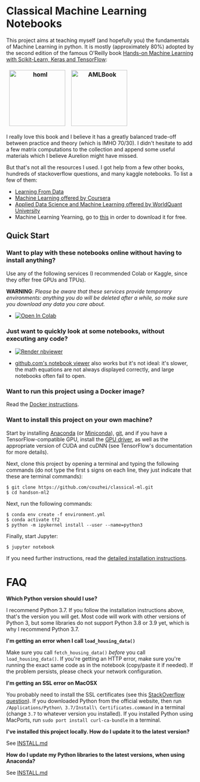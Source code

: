 Classical Machine Learning Notebooks
==========================

This project aims at teaching myself (and hopefully you) the fundamentals of Machine Learning in
python. It is mostly (approximately 80%) adopted by the second edition of the famous O'Reilly book [Hands-on Machine Learning with Scikit-Learn, Keras and TensorFlow](https://www.oreilly.com/library/view/hands-on-machine-learning/9781492032632/):


<table style="border: medium hidden">
<tr style="border: medium hidden">
<th style="border: medium hidden"><img src="https://images-na.ssl-images-amazon.com/images/I/51aqYc1QyrL._SX379_BO1,204,203,200_.jpg" title="homl" width="150" /></th>
<th style="border: medium hidden"><img src="https://images-na.ssl-images-amazon.com/images/I/41FYZhzwm2L._SX323_BO1,204,203,200_.jpg" title="AMLBook" width="150"></th>
<th style="border: medium hidden"><img src="3.jpg" alt=""/></th>
</tr>
</table>

I really love this book and I believe it has a greatly balanced trade-off between practice and theory (which is IMHO 70/30). I didn't hesitate to add a few matrix computations to the collection and append some useful materials which I believe Aurelion might have missed.

But that's not all the resources I used. I got help from a few other books, hundreds of stackoverflow questions, and many kaggle notebooks. To list a few of them:

- [Learning From Data](https://work.caltech.edu/telecourse.html)
- [Machine Learning offered by Coursera](https://www.coursera.org/learn/machine-learning)
- [Applied Data Science and Machine Learning offered by WorldQuant University](https://www.wqu.edu/programs/data-science/)
- Machine Learning Yearning, go to [this](https://www.deeplearning.ai/programs/) in order to download it for free.

## Quick Start

### Want to play with these notebooks online without having to install anything?
Use any of the following services (I recommended Colab or Kaggle, since they offer free GPUs and TPUs).

**WARNING**: _Please be aware that these services provide temporary environments: anything you do will be deleted after a while, so make sure you download any data you care about._

* <a href="https://colab.research.google.com/github/couzhei/classical-ml/blob/master/" target="_parent"><img src="https://colab.research.google.com/assets/colab-badge.svg" alt="Open In Colab"/></a>

<!--* <a href="https://homl.info/kaggle/"><img src="https://kaggle.com/static/images/open-in-kaggle.svg" alt="Open in Kaggle" /></a>

* <a href="https://mybinder.org/v2/gh/ageron/handson-ml2/HEAD?filepath=%2Findex.ipynb"><img src="https://mybinder.org/badge_logo.svg" alt="Launch binder" /></a>

* <a href="https://homl.info/deepnote/"><img src="https://deepnote.com/buttons/launch-in-deepnote-small.svg" alt="Launch in Deepnote" /></a>
-->
### Just want to quickly look at some notebooks, without executing any code?

* <a href="https://nbviewer.jupyter.org/github/couzhei/classical-ml/index.ipynb"><img src="https://raw.githubusercontent.com/jupyter/design/master/logos/Badges/nbviewer_badge.svg" alt="Render nbviewer" /></a>

* [github.com's notebook viewer](https://github.com/couzhei/classical-ml/blob/master/index.ipynb) also works but it's not ideal: it's slower, the math equations are not always displayed correctly, and large notebooks often fail to open.

### Want to run this project using a Docker image?
Read the [Docker instructions](https://github.com/couzhei/classical-ml/tree/master/docker).

### Want to install this project on your own machine?

Start by installing [Anaconda](https://www.anaconda.com/distribution/) (or [Miniconda](https://docs.conda.io/en/latest/miniconda.html)), [git](https://git-scm.com/downloads), and if you have a TensorFlow-compatible GPU, install the [GPU driver](https://www.nvidia.com/Download/index.aspx), as well as the appropriate version of CUDA and cuDNN (see TensorFlow's documentation for more details).

Next, clone this project by opening a terminal and typing the following commands (do not type the first `$` signs on each line, they just indicate that these are terminal commands):

    $ git clone https://github.com/couzhei/classical-ml.git
    $ cd handson-ml2

Next, run the following commands:

    $ conda env create -f environment.yml
    $ conda activate tf2
    $ python -m ipykernel install --user --name=python3

Finally, start Jupyter:

    $ jupyter notebook

If you need further instructions, read the [detailed installation instructions](INSTALL.md).

# FAQ

**Which Python version should I use?**

I recommend Python 3.7. If you follow the installation instructions above, that's the version you will get. Most code will work with other versions of Python 3, but some libraries do not support Python 3.8 or 3.9 yet, which is why I recommend Python 3.7.

**I'm getting an error when I call `load_housing_data()`**

Make sure you call `fetch_housing_data()` *before* you call `load_housing_data()`. If you're getting an HTTP error, make sure you're running the exact same code as in the notebook (copy/paste it if needed). If the problem persists, please check your network configuration.

**I'm getting an SSL error on MacOSX**

You probably need to install the SSL certificates (see this [StackOverflow question](https://stackoverflow.com/questions/27835619/urllib-and-ssl-certificate-verify-failed-error)). If you downloaded Python from the official website, then run `/Applications/Python\ 3.7/Install\ Certificates.command` in a terminal (change `3.7` to whatever version you installed). If you installed Python using MacPorts, run `sudo port install curl-ca-bundle` in a terminal.

**I've installed this project locally. How do I update it to the latest version?**

See [INSTALL.md](INSTALL.md)

**How do I update my Python libraries to the latest versions, when using Anaconda?**

See [INSTALL.md](INSTALL.md)
